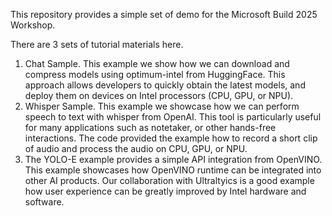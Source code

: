 This repository provides a simple set of demo for the Microsoft Build 2025 Workshop.

There are 3 sets of tutorial materials here.

1. Chat Sample. This example we show how we can download and compress models using optimum-intel from HuggingFace. This approach allows developers to quickly obtain the latest models, and deploy them on devices on Intel processors (CPU, GPU, or NPU).
2. Whisper Sample. This example we showcase how we can perform speech to text with whisper from OpenAI. This tool is particularly useful for many applications such as notetaker, or other hands-free interactions. The code provided the example how to record a short clip of audio and process the audio on CPU, GPU, or NPU.
3. The YOLO-E example provides a simple API integration from OpenVINO. This example showcases how OpenVINO runtime can be integrated into other AI products. Our collaboration with Ultraltyics is a good example how user experience can be greatly improved by Intel hardware and software. 
